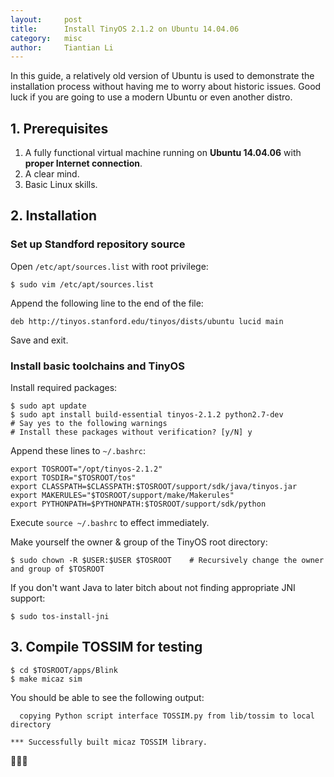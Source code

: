 ```yaml
---
layout:		post
title:		Install TinyOS 2.1.2 on Ubuntu 14.04.06
category:	misc
author:		Tiantian Li
---
```


In this guide, a relatively old version of Ubuntu is used to demonstrate the installation process without having me to worry about historic issues. Good luck if you are going to use a modern Ubuntu or even another distro.

## 1. Prerequisites

1. A fully functional virtual machine running on **Ubuntu 14.04.06** with **proper Internet connection**.
2. A clear mind.
3. Basic Linux skills.

## 2. Installation

### Set up Standford repository source

Open `/etc/apt/sources.list` with root privilege:

```shell
$ sudo vim /etc/apt/sources.list
```

Append the following line to the end of the file:

```
deb http://tinyos.stanford.edu/tinyos/dists/ubuntu lucid main
```

Save and exit.

### Install basic toolchains and TinyOS

Install required packages:

```shell
$ sudo apt update
$ sudo apt install build-essential tinyos-2.1.2 python2.7-dev
# Say yes to the following warnings
# Install these packages without verification? [y/N] y
```

Append these lines to `~/.bashrc`:

```
export TOSROOT="/opt/tinyos-2.1.2"
export TOSDIR="$TOSROOT/tos"
export CLASSPATH=$CLASSPATH:$TOSROOT/support/sdk/java/tinyos.jar
export MAKERULES="$TOSROOT/support/make/Makerules"
export PYTHONPATH=$PYTHONPATH:$TOSROOT/support/sdk/python
```

Execute `source ~/.bashrc` to effect immediately. 

Make yourself the owner & group of the TinyOS root directory:

```shell
$ sudo chown -R $USER:$USER $TOSROOT	# Recursively change the owner and group of $TOSROOT 
```

If you don't want Java to later bitch about not finding appropriate JNI support:

```shell
$ sudo tos-install-jni
```

## 3. Compile TOSSIM for testing

```shell
$ cd $TOSROOT/apps/Blink
$ make micaz sim
```

You should be able to see the following output:

```
  copying Python script interface TOSSIM.py from lib/tossim to local directory

*** Successfully built micaz TOSSIM library.
```

🎉🎉🎉
